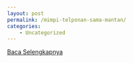 ```yaml
---
layout: post
permalink: /mimpi-telponan-sama-mantan/
categories:
    - Uncategorized
---
```


[Baca Selengkapnya](/04)